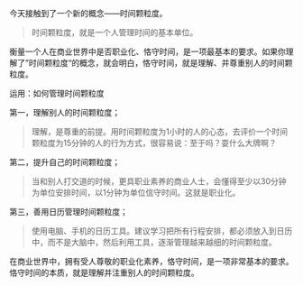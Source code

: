 今天接触到了一个新的概念——时间颗粒度。
> 时间颗粒度，就是一个人管理时间的基本单位。

衡量一个人在商业世界中是否职业化、恪守时间，是一项最基本的要求。如果你理解了”时间颗粒度“的概念，就会明白，恪守时间，就是理解、并尊重别人的时间颗粒度。

运用：如何管理时间颗粒度

第一，理解别人的时间颗粒度；
> 理解，是尊重的前提。用时间颗粒度为1小时的人的心态，去评价一个时间颗粒度为15分钟的人的行为方式，很容易说：至于吗？耍什么大牌啊？

第二，提升自己的时间颗粒度；
> 当和别人打交道的时候，更具职业素养的商业人士，会懂得至少以30分钟为单位安排时间，以1分钟为单位信守时间。这就是职业化。

第三，善用日历管理时间颗粒度；
> 使用电脑、手机的日历工具。建议学习把所有行程安排，都必须放入到日历中，而不是大脑中，然后利用工具，逐渐管理越来越细的时间颗粒度。

在商业世界中，拥有受人尊敬的职业化素养，恪守时间，是一项非常基本的要求。恪守时间的本质，就是理解并注重别人的时间颗粒度。

